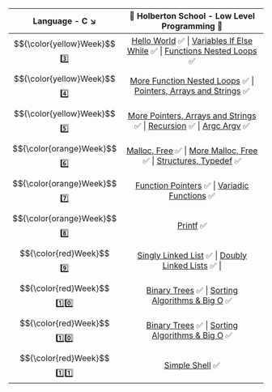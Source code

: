 | Language - C :arrow_lower_right: | :dart: Holberton School  -  Low Level Programming :dart:                    |
| :------: | :----------------------------------------------------------------------------------------------------------------------------------------------------------------------------------------------------------------------------------------------------------------------------------------------------------------------------------------------------------------------: |
|  $${\color{yellow}Week}$$ :three: | [Hello World](https://github.com/vlldnt/holbertonschool-low_level_programming/tree/main/hello_world) :white_check_mark:  \|  [Variables If Else While](https://github.com/vlldnt/holbertonschool-low_level_programming/tree/main/variables_if_else_while) :white_check_mark:  \|  [Functions Nested Loops](https://github.com/vlldnt/holbertonschool-low_level_programming/tree/main/functions_nested_loops) :white_check_mark: |
| $${\color{yellow}Week}$$ :four: | [More Function Nested Loops](https://github.com/vlldnt/holbertonschool-low_level_programming/tree/main/more_functions_nested_loops) :white_check_mark:  \|  [Pointers, Arrays and Strings](https://github.com/vlldnt/holbertonschool-low_level_programming/tree/main/pointers_arrays_strings) :white_check_mark:                                                                                             |
| $${\color{yellow}Week}$$ :five: | [More Pointers, Arrays and Strings](https://github.com/vlldnt/holbertonschool-low_level_programming/tree/main/pointers_arrays_strings)  :white_check_mark:  \|  [Recursion](https://github.com/vlldnt/holbertonschool-low_level_programming/tree/main/recursion)  :white_check_mark:  \|  [Argc Argv](https://github.com/vlldnt/holbertonschool-low_level_programming/tree/main/argc_argv)  :white_check_mark:                   |
| 	$${\color{orange}Week}$$ :six: | [Malloc, Free](https://github.com/vlldnt/holbertonschool-low_level_programming/tree/main/malloc_free) :white_check_mark:  \|  [More Malloc, Free](https://github.com/vlldnt/holbertonschool-low_level_programming/tree/main/more_malloc_free) :white_check_mark:  \|  [Structures, Typedef](https://github.com/vlldnt/holbertonschool-low_level_programming/tree/main/structures_typedef) :white_check_mark:                    |
| $${\color{orange}Week}$$ :seven: | [Function Pointers](https://github.com/vlldnt/holbertonschool-low_level_programming/tree/main/function_pointers) :white_check_mark:  \|  [Variadic Functions](https://github.com/vlldnt/holbertonschool-low_level_programming/tree/main/variadic_functions) :white_check_mark:                    |
| $${\color{orange}Week}$$ :eight: | [Printf](https://github.com/vlldnt/holbertonschool-low_level_programming/tree/main/) :white_check_mark:                    |
| $${\color{red}Week}$$ :nine: | [Singly Linked List](https://github.com/vlldnt/holbertonschool-low_level_programming/tree/main/) :white_check_mark:  \|  [Doubly Linked Lists](https://github.com/vlldnt/holbertonschool-low_level_programming/tree/main/doubly_linked_lists) :white_check_mark:  \|                  |
| $${\color{red}Week}$$ :one::zero: | [Binary Trees](https://github.com/vlldnt/holbertonschool-binary_trees) :white_check_mark:  \|  [Sorting Algorithms & Big O](https://github.com/vlldnt/holbertonschool-sorting_algorithms) :white_check_mark:                    |
| $${\color{red}Week}$$ :one::zero: | [Binary Trees](https://https://github.com/vlldnt/holbertonschool-binary_trees) :white_check_mark:  \|  [Sorting Algorithms & Big O]() :white_check_mark:                    |
| $${\color{red}Week}$$ :one::one: | [Simple Shell](https://github.com/vlldnt/holbertonschool-low_level_programming/tree/main/) :white_check_mark:                    |
